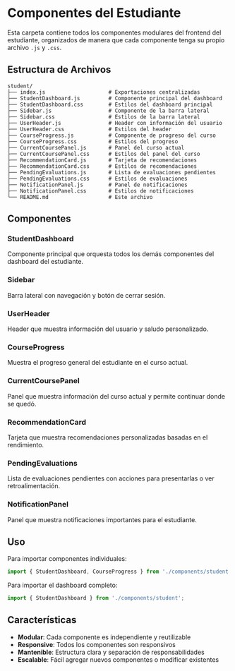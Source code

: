 # Componentes del Estudiante

Esta carpeta contiene todos los componentes modulares del frontend del estudiante, organizados de manera que cada componente tenga su propio archivo `.js` y `.css`.

## Estructura de Archivos

```
student/
├── index.js                    # Exportaciones centralizadas
├── StudentDashboard.js         # Componente principal del dashboard
├── StudentDashboard.css        # Estilos del dashboard principal
├── Sidebar.js                  # Componente de la barra lateral
├── Sidebar.css                 # Estilos de la barra lateral
├── UserHeader.js               # Header con información del usuario
├── UserHeader.css              # Estilos del header
├── CourseProgress.js           # Componente de progreso del curso
├── CourseProgress.css          # Estilos del progreso
├── CurrentCoursePanel.js       # Panel del curso actual
├── CurrentCoursePanel.css      # Estilos del panel del curso
├── RecommendationCard.js       # Tarjeta de recomendaciones
├── RecommendationCard.css      # Estilos de recomendaciones
├── PendingEvaluations.js       # Lista de evaluaciones pendientes
├── PendingEvaluations.css      # Estilos de evaluaciones
├── NotificationPanel.js        # Panel de notificaciones
├── NotificationPanel.css       # Estilos de notificaciones
└── README.md                   # Este archivo
```

## Componentes

### StudentDashboard
Componente principal que orquesta todos los demás componentes del dashboard del estudiante.

### Sidebar
Barra lateral con navegación y botón de cerrar sesión.

### UserHeader
Header que muestra información del usuario y saludo personalizado.

### CourseProgress
Muestra el progreso general del estudiante en el curso actual.

### CurrentCoursePanel
Panel que muestra información del curso actual y permite continuar donde se quedó.

### RecommendationCard
Tarjeta que muestra recomendaciones personalizadas basadas en el rendimiento.

### PendingEvaluations
Lista de evaluaciones pendientes con acciones para presentarlas o ver retroalimentación.

### NotificationPanel
Panel que muestra notificaciones importantes para el estudiante.

## Uso

Para importar componentes individuales:
```javascript
import { StudentDashboard, CourseProgress } from './components/student';
```

Para importar el dashboard completo:
```javascript
import { StudentDashboard } from './components/student';
```

## Características

- **Modular**: Cada componente es independiente y reutilizable
- **Responsive**: Todos los componentes son responsivos
- **Mantenible**: Estructura clara y separación de responsabilidades
- **Escalable**: Fácil agregar nuevos componentes o modificar existentes 